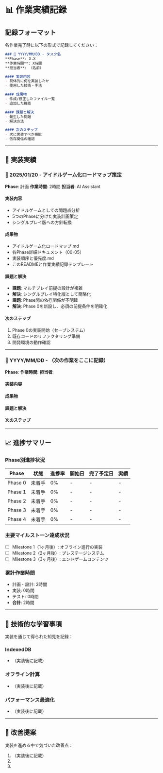 # 📊 作業実績記録

## 記録フォーマット

各作業完了時に以下の形式で記録してください：

```markdown
### 📅 YYYY/MM/DD - タスク名
**Phase**: X.X
**作業時間**: X時間
**担当者**: （名前）

#### 実装内容
- 具体的に何を実装したか
- 使用した技術・手法

#### 成果物
- 作成/修正したファイル一覧
- 追加した機能

#### 課題と解決
- 発生した問題
- 解決方法

#### 次のステップ
- 次に実装すべき機能
- 依存関係の確認
```

---

## 🚀 実装実績

### 📅 2025/01/20 - アイドルゲーム化ロードマップ策定
**Phase**: 計画
**作業時間**: 2時間
**担当者**: AI Assistant

#### 実装内容
- アイドルゲームとしての問題点分析
- 5つのPhaseに分けた実装計画策定
- シングルプレイ版への方針転換

#### 成果物
- アイドルゲーム化ロードマップ.md
- 各Phase詳細ドキュメント（00-05）
- 実装順序と優先度.md
- このREADMEと作業実績記録テンプレート

#### 課題と解決
- **課題**: マルチプレイ前提の設計が複雑
- **解決**: シングルプレイ特化版として簡略化
- **課題**: Phase間の依存関係が不明確
- **解決**: Phase 0を新設し、必須の前提条件を明確化

#### 次のステップ
1. Phase 0の実装開始（セーブシステム）
2. 既存コードのリファクタリング準備
3. 開発環境の動作確認

---

### 📅 YYYY/MM/DD - （次の作業をここに記録）
**Phase**: 
**作業時間**: 
**担当者**: 

#### 実装内容

#### 成果物

#### 課題と解決

#### 次のステップ

---

## 📈 進捗サマリー

### Phase別進捗状況

| Phase | 状態 | 進捗率 | 開始日 | 完了予定日 | 実績 |
|-------|------|--------|--------|------------|------|
| Phase 0 | 未着手 | 0% | - | - | - |
| Phase 1 | 未着手 | 0% | - | - | - |
| Phase 2 | 未着手 | 0% | - | - | - |
| Phase 3 | 未着手 | 0% | - | - | - |
| Phase 4 | 未着手 | 0% | - | - | - |

### 主要マイルストーン達成状況

- [ ] Milestone 1（1ヶ月後）: オフライン進行の実装
- [ ] Milestone 2（2ヶ月後）: プレステージシステム
- [ ] Milestone 3（3ヶ月後）: エンドゲームコンテンツ

### 累計作業時間
- 計画・設計: 2時間
- 実装: 0時間
- テスト: 0時間
- **合計**: 2時間

---

## 🔧 技術的な学習事項

実装を通じて得られた知見を記録：

### IndexedDB
- （実装後に記載）

### オフライン計算
- （実装後に記載）

### パフォーマンス最適化
- （実装後に記載）

---

## 📝 改善提案

実装を進める中で気づいた改善点：

1. （実装後に記載）
2. 
3. 